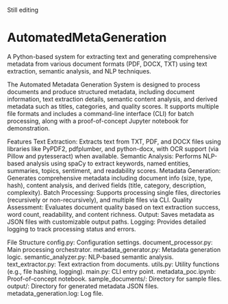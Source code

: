 Still editing
# AutomatedMetaGeneration

A Python-based system for extracting text and generating comprehensive metadata from various document formats (PDF, DOCX, TXT) using text extraction, semantic analysis, and NLP techniques.

The Automated Metadata Generation System is designed to process documents and produce structured metadata, including document information, text extraction details, semantic content analysis, and derived metadata such as titles, categories, and quality scores. It supports multiple file formats and includes a command-line interface (CLI) for batch processing, along with a proof-of-concept Jupyter notebook for demonstration.

Features
Text Extraction: Extracts text from TXT, PDF, and DOCX files using libraries like PyPDF2, pdfplumber, and python-docx, with OCR support (via Pillow and pytesseract) when available.
Semantic Analysis: Performs NLP-based analysis using spaCy to extract keywords, named entities, summaries, topics, sentiment, and readability scores.
Metadata Generation: Generates comprehensive metadata including document info (size, type, hash), content analysis, and derived fields (title, category, description, complexity).
Batch Processing: Supports processing single files, directories (recursively or non-recursively), and multiple files via CLI.
Quality Assessment: Evaluates document quality based on text extraction success, word count, readability, and content richness.
Output: Saves metadata as JSON files with customizable output paths.
Logging: Provides detailed logging to track processing status and errors.

File Structure
config.py: Configuration settings.
document_processor.py: Main processing orchestrator.
metadata_generator.py: Metadata generation logic.
semantic_analyzer.py: NLP-based semantic analysis.
text_extractor.py: Text extraction from documents.
utils.py: Utility functions (e.g., file hashing, logging).
main.py: CLI entry point.
metadata_poc.ipynb: Proof-of-concept notebook.
sample_documents/: Directory for sample files.
output/: Directory for generated metadata JSON files.
metadata_generation.log: Log file.



